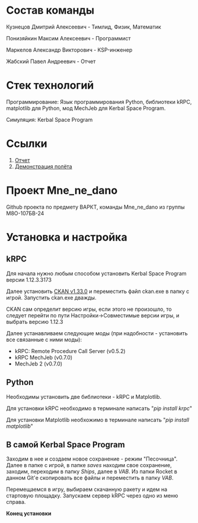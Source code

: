 # Состав команды
Кузнецов Дмитрий Алексеевич - Тимлид, Физик, Математик

Понизяйкин Максим Алексеевич - Программист

Маркелов Александр Викторович - KSP-инженер

Жабский Павел Андреевич - Отчет

# Стек технологий
Программирование: Язык программирования Python, библиотеки kRPC, matplotlib для Python, мод MechJeb для Kerbal Space Program.

Симуляция: Kerbal Space Program

# Ссылки
1. [Отчет]()
2. [Демонстрация полёта](https://drive.google.com/file/d/10h_y5AgrjgtTz9z0vY3PGZHfEXnSmkKe/view?usp=sharing)

# Проект Mne_ne_dano
Github проекта по предмету ВАРКТ, команды Mne_ne_dano из группы М8О-107БВ-24

# Установка и настройка
## kRPC
Для начала нужно любым способом установить Kerbal Space Program версии 1.12.3.3173

Далее установить [CKAN v1.33.0](https://github.com/KSP-CKAN/CKAN/releases/download/v1.33.2/ckan.exe) и переместить файл ckan.exe в папку с игрой. Запустить ckan.exe дважды.

CKAN сам определит версию игры, если этого не произошло, то следует перейти по пути Настройки->Совместимые версии игры, и выбрать версию 1.12.3

Далее устанавливаем следующие моды (при надобности - установить все связанные с ними моды):
- kRPC: Remote Procedure Call Server (v0.5.2)
- kRPC MechJeb (v0.7.0)
- MechJeb 2 (v0.7.0)

## Python
Необходимы установить две библиотеки - kRPC и Matplotlib.

Для установки kRPC необходимо в терминале написать "_pip install krpc_"

Для установки Matplotlib необхожимо в терминале написать "_pip install matplotlib_"

## В самой Kerbal Space Program
Заходим в нее и создаем новое сохранение - режим "Песочница". Далее в папке с игрой, в папке _saves_ находим свое сохранение, заходим, переходим в папку _Ships_, далее в _VAB_. Из папки Rocket в данном Git'е скопировать все файлы и переместить в папку _VAB_.

Перемещаемся в игру, выбираем скачанную ракету и идем на стартовую площадку. Запускаем сервер kRPC через одно из меню справа.
<br>

<b> Конец установки <b>
